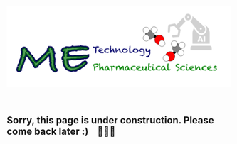 ![](/images/cv-header.png)

&nbsp;

## Sorry, this page is under construction. Please come back later :) &nbsp;&nbsp; :rotating_light::construction::rotating_light:
